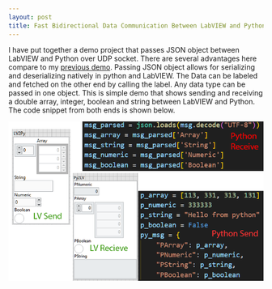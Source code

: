 ```yaml
---
layout: post
title: Fast Bidirectional Data Communication Between LabVIEW and Python
---
```


I have put together a demo project that passes JSON object between LabVIEW and Python over 
UDP socket. There are several advantages here compare to my [previous demo](https://fathi0amir.github.io/LV_Py_UDP/).
Passing JSON object allows for serializing and deserializing natively in python and LabVIEW. The Data 
can be labeled and fetched on the other end by calling the label. Any data type can be passed in 
one object. This is simple demo that shows sending and receiving a double array, integer, boolean and string between 
LabVIEW and Python. The code snippet from both ends is shown below. 

![LabVIEW Python JSON Over UDP](https://github.com/fathi0amir/LabVIEW-Python-JSON-UDP/blob/main/LabVIEW_Python_JSON.png)
